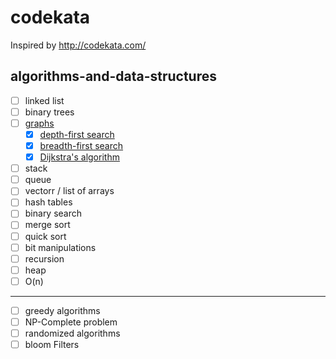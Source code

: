# codekata

Inspired by http://codekata.com/

## algorithms-and-data-structures

- [ ] linked list
- [ ] binary trees
- [ ] [graphs](https://github.com/MaximTkachenko/codekata/tree/master/src/graphs)
  - [x] [depth-first search](https://github.com/MaximTkachenko/codekata/blob/master/src/graphs/Core/Search/DepthFirstSearch.cs)
  - [x] [breadth-first search](https://github.com/MaximTkachenko/codekata/blob/master/src/graphs/Core/Search/BreadthFirstSearch.cs)
  - [x] [Dijkstra's algorithm](https://github.com/MaximTkachenko/codekata/blob/master/src/graphs/Core/Search/DijkstraAlgorithm.cs)
- [ ] stack
- [ ] queue
- [ ] vectorr / list of arrays
- [ ] hash tables
- [ ] binary search
- [ ] merge sort
- [ ] quick sort
- [ ] bit manipulations
- [ ] recursion
- [ ] heap
- [ ] O(n)
---------------------------------------------
- [ ] greedy algorithms
- [ ] NP-Complete problem
- [ ] randomized algorithms
- [ ] bloom Filters

